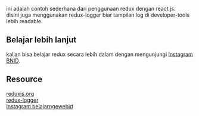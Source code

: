 ini adalah contoh sederhana dari penggunaan redux dengan react.js. <br/>
disini juga menggunakan redux-logger biar tampilan log di developer-tools lebih readable. <br/>

## Belajar lebih lanjut
kalian bisa belajar redux secara lebih dalam dengan mengunjungi [Instagram BNID](https://www.instagram.com/p/B3trHYzAn6M/). <br/>

## Resource
[reduxjs.org](https://redux.js.org/) <br/>
[redux-logger](https://www.npmjs.com/package/redux-logger) <br/>
[Instagram belajarngewebid](https://www.instagram.com/belajarngewebid/) <br/>
